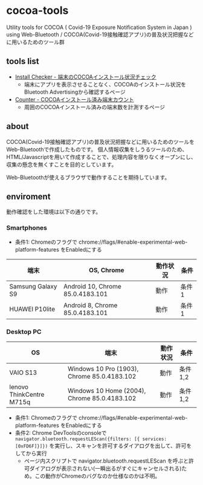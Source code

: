 # cocoa-tools
Utility tools for COCOA ( Covid-19 Exposure Notification System in Japan ) using Web-Bluetooth / COCOA(Covid-19接触確認アプリ)の普及状況把握などに用いるためのツール群

## tools list

- [Install Checker - 端末のCOCOAインストール状況チェック](https://daisuke-nogami.github.io/cocoa-tools/install-checker.html)
  - 端末にアプリを表示させることなく、COCOAのインストール状況をBluetooth Advertisingから確認するページ
- [Counter - COCOAインストール済み端末カウント](https://daisuke-nogami.github.io/cocoa-tools/counter.html)
  - 周囲のCOCOAインストール済みの端末数を計測するページ

## about

COCOA(Covid-19接触確認アプリ)の普及状況把握などに用いるためのツールをWeb-Bluetoothで作成したものです。
個人情報収集をしうるツールのため、HTML/Javascriptを用いて作成することで、処理内容を限りなくオープンにし、収集の懸念を無くすことを目的としています。

Web-Bluetoothが使えるブラウザで動作することを期待しています。

## enviroment

動作確認をした環境は以下の通りです。

### Smartphones

- 条件1: Chromeのフラグで chrome://flags/#enable-experimental-web-platform-features をEnabledにする

| 端末 | OS, Chrome | 動作状況 | 条件 |
| ---- | ------ | ----- | ------ |
| Samsung Galaxy S9 | Android 10, Chrome 85.0.4183.101 | 動作 | 条件1 |
| HUAWEI P10lite | Android 8, Chrome 85.0.4183.101 | 動作 | 条件1 |

### Desktop PC

| OS | 端末 | 動作状況 | 条件 |
| ---- | ------ | ----- | ------ |
| VAIO S13 | Windows 10 Pro (1903), Chrome 85.0.4183.102 | 動作 | 条件1,2 |
| lenovo ThinkCentre M715q | Windows 10 Home (2004), Chrome 85.0.4183.102 | 動作 | 条件1,2 |

- 条件1: Chromeのフラグで chrome://flags/#enable-experimental-web-platform-features をEnabledにする
- 条件2: Chrome DevToolsのconsoleで `navigator.bluetooth.requestLEScan({filters: [{ services: [0xFD6F]}]})` を実行し、スキャンを許可するダイアログを出して、許可をしてから実行
  - ページ内スクリプトで navigator.bluetooth.requestLEScan を呼ぶと許可ダイアログが表示されない(一瞬出るがすぐにキャンセルされる)ため。この動作がChromeのバグなのか仕様なのかは不明。
